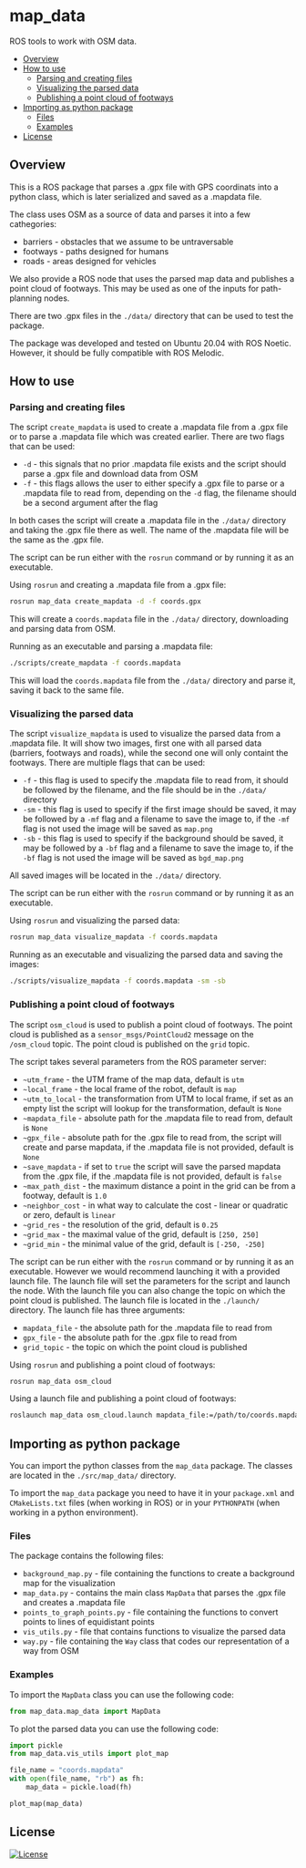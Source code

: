 # map_data
ROS tools to work with OSM data.

- [Overview](#overview)
- [How to use](#how-to-use)
  - [Parsing and creating files](#parsing-and-creating-files)
  - [Visualizing the parsed data](#visualizing-the-parsed-data)
  - [Publishing a point cloud of footways](#publishing-a-point-cloud-of-footways)
- [Importing as python package](#importing-as-python-package)
  - [Files](#files)
  - [Examples](#examples)
- [License](#license)

## Overview
This is a ROS package that parses a .gpx file with GPS coordinats into a python class, which is later serialized and saved as a .mapdata file.

The class uses OSM as a source of data and parses it into a few cathegories:
- barriers - obstacles that we assume to be untraversable
- footways - paths designed for humans
- roads - areas designed for vehicles

We also provide a ROS node that uses the parsed map data and publishes a point cloud of footways. This may be used as one of the inputs for path-planning nodes.

There are two .gpx files in the `./data/` directory that can be used to test the package.

The package was developed and tested on Ubuntu 20.04 with ROS Noetic. However, it should be fully compatible with ROS Melodic.

## How to use
### Parsing and creating files
The script `create_mapdata` is used to create a .mapdata file from a .gpx file or to parse a .mapdata file which was created earlier.
There are two flags that can be used:
- `-d` - this signals that no prior .mapdata file exists and the script should parse a .gpx file and download data from OSM
- `-f` - this flags allows the user to either specify a .gpx file to parse or a .mapdata file to read from, depending on the `-d` flag, the filename should be a second argument after the flag

In both cases the script will create a .mapdata file in the `./data/` directory and taking the .gpx file there as well. The name of the .mapdata file will be the same as the .gpx file.

The script can be run either with the `rosrun` command or by running it as an executable.

Using `rosrun` and creating a .mapdata file from a .gpx file:
```bash
rosrun map_data create_mapdata -d -f coords.gpx
```
This will create a `coords.mapdata` file in the `./data/` directory, downloading and parsing data from OSM.

Running as an executable and parsing a .mapdata file:
```bash
./scripts/create_mapdata -f coords.mapdata
```
This will load the `coords.mapdata` file from the `./data/` directory and parse it, saving it back to the same file.

### Visualizing the parsed data
The script `visualize_mapdata` is used to visualize the parsed data from a .mapdata file. It will show two images, first one with all parsed data (barriers, footways and roads), while the second one will only containt the footways. There are multiple flags that can be used:
- `-f` - this flag is used to specify the .mapdata file to read from, it should be followed by the filename, and the file should be in the `./data/` directory
- `-sm` - this flag is used to specify if the first image should be saved, it may be followed by a `-mf` flag and a filename to save the image to, if the `-mf` flag is not used the image will be saved as `map.png`
- `-sb` - this flag is used to specify if the background should be saved, it may be followed by a `-bf` flag and a filename to save the image to, if the `-bf` flag is not used the image will be saved as `bgd_map.png`

All saved images will be located in the `./data/` directory.

The script can be run either with the `rosrun` command or by running it as an executable.

Using `rosrun` and visualizing the parsed data:
```bash
rosrun map_data visualize_mapdata -f coords.mapdata
```

Running as an executable and visualizing the parsed data and saving the images:
```bash
./scripts/visualize_mapdata -f coords.mapdata -sm -sb
```

### Publishing a point cloud of footways
The script `osm_cloud` is used to publish a point cloud of footways. The point cloud is published as a `sensor_msgs/PointCloud2` message on the `/osm_cloud` topic. The point cloud is published on the `grid` topic.

The script takes several parameters from the ROS parameter server:
- `~utm_frame` - the UTM frame of the map data, default is `utm`
- `~local_frame` - the local frame of the robot, default is `map`
- `~utm_to_local` - the transformation from UTM to local frame, if set as an empty list the script will lookup for the transformation, default is `None`
- `~mapdata_file` - absolute path for the .mapdata file to read from, default is `None`
- `~gpx_file` - absolute path for the .gpx file to read from, the script will create and parse mapdata, if the .mapdata file is not provided, default is `None`
- `~save_mapdata` - if set to `true` the script will save the parsed mapdata from the .gpx file, if the .mapdata file is not provided, default is `false`
- `~max_path_dist` - the maximum distance a point in the grid can be from a footway, default is `1.0`
- `~neighbor_cost` - in what way to calculate the cost - linear or quadratic or zero, default is `linear`
- `~grid_res` - the resolution of the grid, default is `0.25`
- `~grid_max` - the maximal value of the grid, default is `[250, 250]`
- `~grid_min` - the minimal value of the grid, default is `[-250, -250]`

The script can be run either with the `rosrun` command or by running it as an executable. However we would recommend launching it with a provided launch file. The launch file will set the parameters for the script and launch the node. With the launch file you can also change the topic on which the point cloud is published. The launch file is located in the `./launch/` directory. The launch file has three arguments:
- `mapdata_file` - the absolute path for the .mapdata file to read from
- `gpx_file` - the absolute path for the .gpx file to read from
- `grid_topic` - the topic on which the point cloud is published

Using `rosrun` and publishing a point cloud of footways:
```bash
rosrun map_data osm_cloud
```

Using a launch file and publishing a point cloud of footways:
```bash
roslaunch map_data osm_cloud.launch mapdata_file:=/path/to/coords.mapdata grid_topic:=/osm_cloud
```

## Importing as python package
You can import the python classes from the `map_data` package. The classes are located in the `./src/map_data/` directory.

To import the `map_data` package you need to have it in your `package.xml` and `CMakeLists.txt` files (when working in ROS) or in your `PYTHONPATH` (when working in a python environment).

### Files
The package contains the following files:
- `background_map.py` - file containing the functions to create a background map for the visualization
- `map_data.py` - contains the main class `MapData` that parses the .gpx file and creates a .mapdata file
- `points_to_graph_points.py` - file containing the functions to convert points to lines of equidistant points
- `vis_utils.py` - file that contains functions to visualize the parsed data
- `way.py` - file containing the `Way` class that codes our representation of a way from OSM

### Examples
To import the `MapData` class you can use the following code:
```python
from map_data.map_data import MapData
```
To plot the parsed data you can use the following code:
```python
import pickle
from map_data.vis_utils import plot_map

file_name = "coords.mapdata"
with open(file_name, "rb") as fh:
    map_data = pickle.load(fh)

plot_map(map_data)
```

## License
[![License](https://img.shields.io/badge/License-BSD_3--Clause-blue.svg)](https://github.com/vras-robotour/map_data/blob/master/LICENSE)

